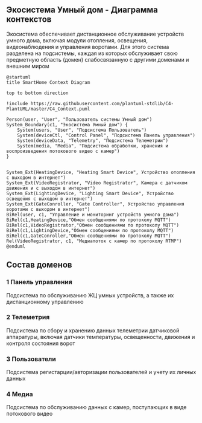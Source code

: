 ## Экосистема Умный дом - Диаграмма контекстов

Экосистема обеспечивает дистанционное обслуживание устройств умного дома, включая модули отопления, освещения, видеонаблюдения и управления воротами. Для этого система разделена на подсистемы, каждая из которых обслуживает свою предметную область (домен) слабосвязанную с другими доменами и внешним миром

```puml
@startuml
title SmartHome Context Diagram

top to bottom direction

!include https://raw.githubusercontent.com/plantuml-stdlib/C4-PlantUML/master/C4_Context.puml

Person(user, "User", "Пользователь системы Умный дом")
System_Boundary(c1, "Экосистема Умный дом") {
    System(users, "User", "Подсистема Пользователь")
    System(deviceCtl, "Control Panel", "Подсистема Панель управления")
    System(deviceData, "Telemetry", "Подсистема Телеметрии")
    System(media, "Media", "Подсистема обработки, хранения и воспроизведения потокового видео с камер")              
}


System_Ext(HeatingDevice, "Heating Smart Device", Устройство отопления c выходом в интернет")
System_Ext(VideoRegistrator, "Video Registrator", Камера с датчиком движения и c выходом в интернет")
System_Ext(LightingDevice, "Lighting Smart Device", Устройство освещения c выходом в интернет")
System_Ext(GateConroller, "Gate Controller", Устройство управления воротами c выходом в интернет")
BiRel(user, c1, "Управление и мониторинг устройств умного дома")
BiRel(c1,HeatingDevice,"Обмен сообщениями по протоколу MQTT")
BiRel(c1,VideoRegistrator,"Обмен сообщениями по протоколу MQTT")
BiRel(c1,LightingDevice,"Обмен сообщениями по протоколу MQTT")
BiRel(c1,GateConroller,"Обмен сообщениями по протоколу MQTT")
Rel(VideoRegistrator, c1, "Медиапоток с камер по протоколу RTMP")
@enduml
``` 

## Cостав доменов

### 1 Панель управления
Подсистема по обслуживанию ЖЦ умных устройств, а также их дистанционному управлению

### 2 Телеметрия
Подсистема по сбору и хранению данных телеметрии датчиковой аппаратуры, включая датчики температуры, освещенности, движения и контроля состояния ворот

### 3 Пользователи
Подсистема регистарции/авторизации пользователей и учету их личных данных

### 4 Медиа
Подсистема по обслуживанию данных с камер, поступающих в виде потокового видео
